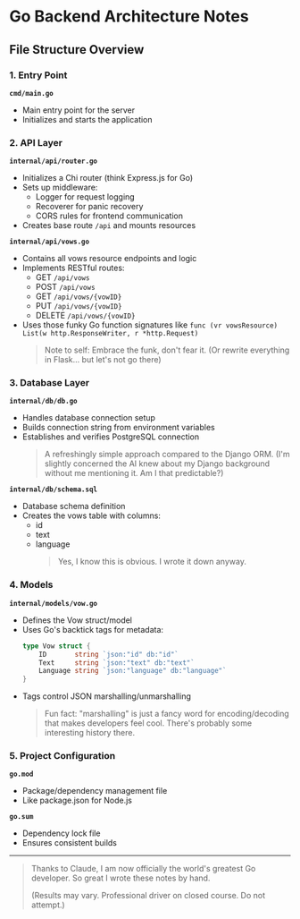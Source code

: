 # Go Backend Architecture Notes

## File Structure Overview

### 1. Entry Point

**`cmd/main.go`**

- Main entry point for the server
- Initializes and starts the application

### 2. API Layer

**`internal/api/router.go`**

- Initializes a Chi router (think Express.js for Go)
- Sets up middleware:
  - Logger for request logging
  - Recoverer for panic recovery
  - CORS rules for frontend communication
- Creates base route `/api` and mounts resources

**`internal/api/vows.go`**

- Contains all vows resource endpoints and logic
- Implements RESTful routes:
  - GET `/api/vows`
  - POST `/api/vows`
  - GET `/api/vows/{vowID}`
  - PUT `/api/vows/{vowID}`
  - DELETE `/api/vows/{vowID}`
- Uses those funky Go function signatures like `func (vr vowsResource) List(w http.ResponseWriter, r *http.Request)`
  > Note to self: Embrace the funk, don't fear it. (Or rewrite everything in Flask... but let's not go there)

### 3. Database Layer

**`internal/db/db.go`**

- Handles database connection setup
- Builds connection string from environment variables
- Establishes and verifies PostgreSQL connection
  > A refreshingly simple approach compared to the Django ORM.
  > (I'm slightly concerned the AI knew about my Django background without me mentioning it. Am I that predictable?)

**`internal/db/schema.sql`**

- Database schema definition
- Creates the vows table with columns:
  - id
  - text
  - language
    > Yes, I know this is obvious. I wrote it down anyway.

### 4. Models

**`internal/models/vow.go`**

- Defines the Vow struct/model
- Uses Go's backtick tags for metadata:
  ```go
  type Vow struct {
      ID       string `json:"id" db:"id"`
      Text     string `json:"text" db:"text"`
      Language string `json:"language" db:"language"`
  }
  ```
- Tags control JSON marshalling/unmarshalling
  > Fun fact: "marshalling" is just a fancy word for encoding/decoding that makes developers feel cool. There's probably some interesting history there.

### 5. Project Configuration

**`go.mod`**

- Package/dependency management file
- Like package.json for Node.js

**`go.sum`**

- Dependency lock file
- Ensures consistent builds

---

> Thanks to Claude, I am now officially the world's greatest Go developer. So great I wrote these notes by hand.
>
> (Results may vary. Professional driver on closed course. Do not attempt.)
